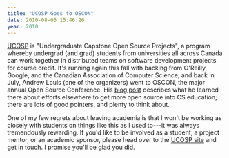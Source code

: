 ```yaml
---
title: "UCOSP Goes to OSCON"
date: 2010-08-05 15:46:26
year: 2010
---
```

<a href="http://ucosp.ca/">UCOSP</a> is "Undergraduate Capstone Open Source Projects", a program whereby undergrad (and grad) students from universities all across Canada can work together in distributed teams on software development projects for course credit. It's running again this fall with backing from O'Reilly, Google, and the Canadian Association of Computer Science, and back in July, Andrew Louis (one of the organizers) went to OSCON, the major annual Open Source Conference. His <a href="http://ucosp.ca/news/2010/08/oscon-open-source-in-academia/">blog post</a> describes what he learned there about efforts elsewhere to get more open source into CS education; there are lots of good pointers, and plenty to think about.

One of my few regrets about leaving academia is that I won't be working as closely with students on things like this as I used to---it was always tremendously rewarding. If you'd like to be involved as a student, a project mentor, or an academic sponsor, please head over to the <a href="http://ucosp.ca/">UCOSP site</a> and get in touch. I promise you'll be glad you did.

